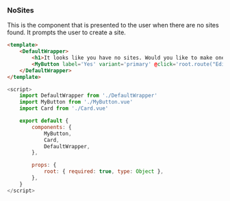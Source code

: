 ### NoSites

This is the component that is presented to the user when there are no sites found. It prompts the user to create a site.

```html
<template>
    <DefaultWrapper>
        <h1>It looks like you have no sites. Would you like to make one?</h1>
        <MyButton label='Yes' variant='primary' @click='root.route("EditSite")'/>
    </DefaultWrapper>
</template>
```

```javascript
<script>
    import DefaultWrapper from './DefaultWrapper'
    import MyButton from './MyButton.vue'
    import Card from './Card.vue'

    export default {
        components: {
            MyButton,
            Card,
            DefaultWrapper,
        },

        props: {
            root: { required: true, type: Object },
        },
    }
</script>
```
